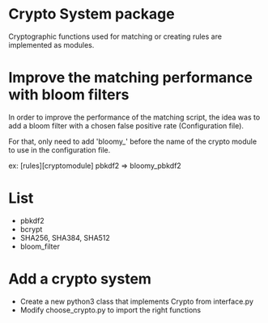 # Crypto System package
Cryptographic functions used for matching or creating rules are implemented as modules.


# Improve the matching performance with bloom filters
In order to improve the performance of the matching script,
the idea was to add a bloom filter with a chosen false positive rate (Configuration file).

For that, only need to add 'bloomy\_' before the name of the crypto module to use in the configuration file.

ex: [rules][cryptomodule] pbkdf2 => bloomy\_pbkdf2

# List

- pbkdf2
- bcrypt
- SHA256, SHA384, SHA512
- bloom\_filter


# Add a crypto system
- Create a new python3 class that implements Crypto from interface.py
- Modify choose\_crypto.py to import the right functions
